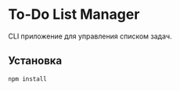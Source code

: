 # To-Do List Manager

CLI приложение для управления списком задач.

## Установка

```bash
npm install
